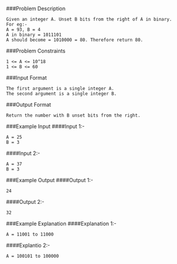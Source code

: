 ###Problem Description
```
Given an integer A. Unset B bits from the right of A in binary.
For eg:-
A = 93, B = 4
A in binary = 1011101
A should become = 1010000 = 80. Therefore return 80.
```

###Problem Constraints
```
1 <= A <= 10^18
1 <= B <= 60
```

###Input Format
```
The first argument is a single integer A.
The second argument is a single integer B.
```

###Output Format
```
Return the number with B unset bits from the right.
```


###Example Input
####Input 1:-
```
A = 25
B = 3
```
####Input 2:-
```
A = 37
B = 3
```

###Example Output
####Output 1:-
```
24
```
####Output 2:-
```
32
```


###Example Explanation
####Explanation 1:-
```
A = 11001 to 11000
```
####Explantio 2:-
```
A = 100101 to 100000
```